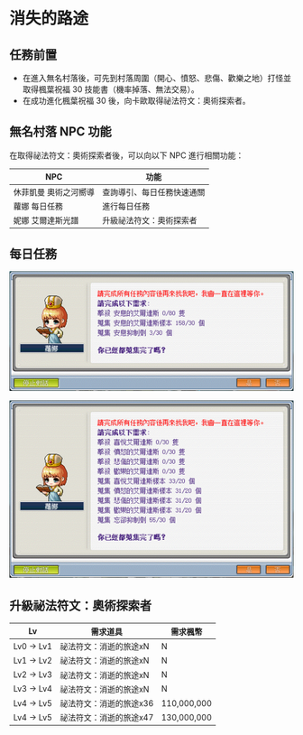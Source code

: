 # 消失的路途

## 任務前置

- 在進入無名村落後，可先到村落周圍（開心、憤怒、悲傷、歡樂之地）打怪並取得楓葉祝福 30 技能書（機率掉落、無法交易）。
- 在成功進化楓葉祝福 30 後，向卡歐取得祕法符文：奧術探索者。

## 無名村落 NPC 功能

在取得祕法符文：奧術探索者後，可以向以下 NPC 進行相關功能：

| **NPC**            | **功能**                |
|--------------------|------------------------|
| 休菲凱曼 奧術之河嚮導 | 查詢導引、每日任務快速通關 |
| 蘿娜 每日任務        | 進行每日任務             |
| 妮娜 艾爾達斯光譜    | 升級祕法符文：奧術探索者   |

## 每日任務

![每日任務/0](每日任務/0.png)

![每日任務/1](每日任務/1.png)

## 升級祕法符文：奧術探索者

| **Lv**     | **需求道具**          | **需求楓幣** |
|------------|----------------------|-------------|
| Lv0 -> Lv1 | 祕法符文：消逝的旅途xN  | N           |
| Lv1 -> Lv2 | 祕法符文：消逝的旅途xN  | N           |
| Lv2 -> Lv3 | 祕法符文：消逝的旅途xN  | N           |
| Lv3 -> Lv4 | 祕法符文：消逝的旅途xN  | N           |
| Lv4 -> Lv5 | 祕法符文：消逝的旅途x36 | 110,000,000 |
| Lv4 -> Lv5 | 祕法符文：消逝的旅途x47 | 130,000,000 |
